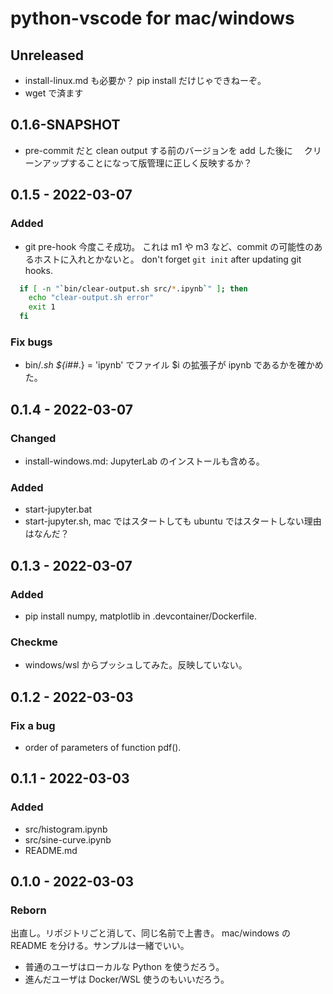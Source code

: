 # python-vscode for mac/windows

## Unreleased
- install-linux.md も必要か？ pip install だけじゃできねーぞ。
- wget で済ます


## 0.1.6-SNAPSHOT
- pre-commit だと clean output する前のバージョンを add した後に
　クリーンアップすることになって版管理に正しく反映するか？

## 0.1.5 - 2022-03-07
### Added
- git pre-hook 今度こそ成功。
  これは m1 や m3 など、commit の可能性のあるホストに入れとかないと。
  don't forget `git init` after updating git hooks.
```sh
  if [ -n "`bin/clear-output.sh src/*.ipynb`" ]; then
    echo "clear-output.sh error"
    exit 1
  fi
```
### Fix bugs
- bin/*.sh
  ${i##*.} = 'ipynb' でファイル $i の拡張子が ipynb であるかを確かめた。

## 0.1.4 - 2022-03-07
### Changed
- install-windows.md: JupyterLab のインストールも含める。
### Added
- start-jupyter.bat
- start-jupyter.sh, mac ではスタートしても ubuntu ではスタートしない理由はなんだ？

## 0.1.3 - 2022-03-07
### Added
- pip install numpy, matplotlib in .devcontainer/Dockerfile.
### Checkme
- windows/wsl からプッシュしてみた。反映していない。

## 0.1.2 - 2022-03-03
### Fix a bug
- order of parameters of function pdf().

## 0.1.1 - 2022-03-03
### Added
- src/histogram.ipynb
- src/sine-curve.ipynb
- README.md

## 0.1.0 - 2022-03-03
### Reborn
出直し。リポジトリごと消して、同じ名前で上書き。
mac/windows の README を分ける。サンプルは一緒でいい。

* 普通のユーザはローカルな Python を使うだろう。
* 進んだユーザは Docker/WSL 使うのもいいだろう。
